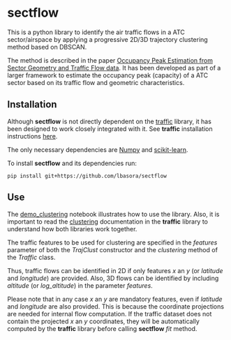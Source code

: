 # sectflow
This is a python library to identify the air traffic flows in a ATC sector/airspace by applying a progressive 2D/3D trajectory clustering method based on DBSCAN.

The method is described in the paper [Occupancy Peak Estimation from Sector Geometry and Traffic Flow data](https://www.sesarju.eu/sites/default/files/documents/sid/2018/papers/SIDs_2018_paper_23.pdf). It has been developed as part of a larger framework to estimate the occupancy peak (capacity) of a ATC sector based on its traffic flow and geometric characteristics.

## Installation
Although **sectflow** is not directly dependent on the [traffic](https://github.com/xoolive/traffic) library, it has been designed to work closely integrated with it. See **traffic** installation instructions [here](https://github.com/xoolive/traffic).

The only necessary dependencies are [Numpy](https://www.numpy.org/) and [scikit-learn](https://scikit-learn.org/stable/).

To install **sectflow** and its dependencies run:

```
pip install git+https://github.com/lbasora/sectflow
```

## Use
The [demo_clustering](https://github.com/lbasora/sectflow/blob/master/demo_clustering.ipynb) notebook illustrates how to use the library. Also, it is important to read the [clustering](https://traffic-viz.github.io/clustering.html) documentation in the **traffic** library to understand how both libraries work together.

The traffic features to be used for clustering are specified in the _features_ parameter of both the _TrajClust_ constructor and the _clustering_ method of the _Traffic_ class. 

Thus, traffic flows can be identified in 2D if only features _x_ an _y_ (or _latitude_ and _longitude_) are provided. Also, 3D flows can be identified by including _altitude_ (or _log_altitude_) in the parameter _features_. 

Please note that in any case  _x_ an _y_ are mandatory features, even if _latitude_ and _longitude_ are also provided. This is because the coordinate projections are needed for internal flow computation. If the traffic dataset does not contain the projected _x_ an _y_ coordinates, they will be automatically computed by the **traffic** library before calling **sectflow** _fit_ method.





